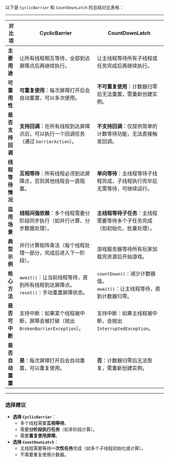 以下是 `CyclicBarrier` 和 `CountDownLatch` 的总结对比表格：

---

| **对比项**    | **CyclicBarrier**                                     | **CountDownLatch**                                 |
| ---------- | ----------------------------------------------------- | -------------------------------------------------- |
| **主要用途**   | 让所有线程相互等待，全部到达屏障点后再继续执行。                              | 让主线程等待所有子线程或任务完成后再继续执行。                            |
| **可重用性**   | **可重复使用**：每次屏障打开后会自动重置，可以多次使用。                        | **不可重复使用**：计数器归零后无法重置，需重新创建实例。                     |
| **是否支持回调** | **支持回调**：在所有线程到达屏障点后，可以执行一个回调任务（通过 `barrierAction`）。  | **不支持回调**：仅提供简单的计数等待功能，无法直接触发回调。                   |
| **线程等待情况** | **互相等待**：所有线程必须到达屏障点，否则其他线程会一直阻塞。                     | **单向等待**：主线程等待子线程完成，子线程执行完毕后无需等待，可继续运行。            |
| **适用场景**   | **线程间强依赖**：多个线程需要分阶段同步执行（如并行计算、分步数据处理）。               | **主线程等待子任务**：主线程需要等待多个子任务完成（如初始化、批量处理）。            |
| **典型示例**   | 并行计算矩阵乘法（每个线程处理一部分，完成后进入下一阶段）。                        | 游戏服务器等待所有玩家加载完资源后开始游戏。                             |
| **核心方法**   | `await()`：让当前线程等待，直到所有线程到达屏障点。<br>`reset()`：手动重置屏障状态。 | `countDown()`：减少计数器值。<br>`await()`：让主线程等待，直到计数器归零。 |
| **是否可中断**  | 支持中断：如果某个线程被中断，屏障会被打破（抛出 `BrokenBarrierException`）。   | 支持中断：如果主线程被中断，会抛出 `InterruptedException`。          |
| **是否自动重置** | **是**：每次屏障打开后会自动重置，可以重复使用。                            | **否**：计数器归零后无法恢复，需重新创建实例。                          |

---

### **选择建议**
- **选择 `CyclicBarrier`**：  
  - 多个线程需要**互相等待**。
  - 需要**分阶段执行任务**（如多阶段计算）。
  - 需要**重复使用屏障**。
- **选择 `CountDownLatch`**：  
  - 主线程需要等待**一次性任务**完成（如多个子线程初始化或计算）。
  - 不需要重复使用计数器。